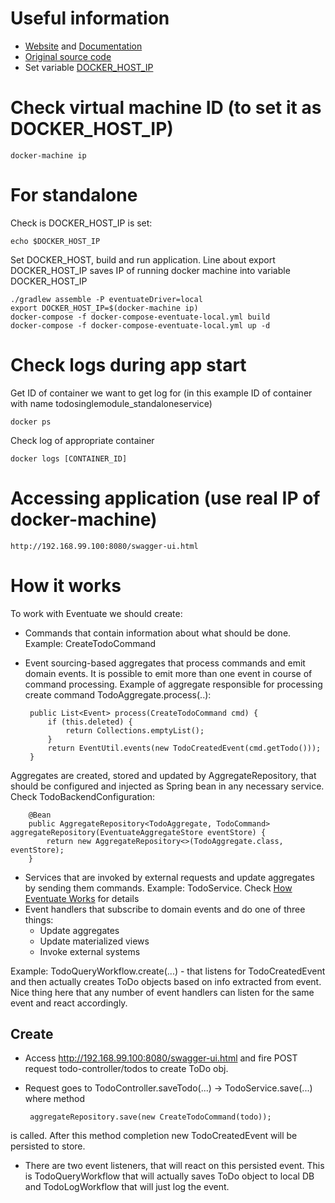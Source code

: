 # Useful information
* [Website](http://eventuate.io) and [Documentation](http://eventuate.io/whyeventdriven.html)
* [Original source code](https://github.com/eventuate-examples/eventuate-examples-java-spring-todo-list)
* Set variable [DOCKER_HOST_IP](http://eventuate.io/docs/usingdocker.html)

# Check virtual machine ID (to set it as DOCKER_HOST_IP)
    docker-machine ip

# For standalone
Check is DOCKER_HOST_IP is set:

    echo $DOCKER_HOST_IP

Set DOCKER_HOST, build and run application. Line about export DOCKER_HOST_IP saves IP of running docker machine
into variable DOCKER_HOST_IP

    ./gradlew assemble -P eventuateDriver=local
    export DOCKER_HOST_IP=$(docker-machine ip)
    docker-compose -f docker-compose-eventuate-local.yml build
    docker-compose -f docker-compose-eventuate-local.yml up -d

# Check logs during app start
Get ID of container we want to get log for (in this example ID of container with name todosinglemodule_standaloneservice)

    docker ps

Check log of appropriate container

    docker logs [CONTAINER_ID]


# Accessing application (use real IP of docker-machine)

    http://192.168.99.100:8080/swagger-ui.html

# How it works

To work with Eventuate we should create:
 * Commands that contain information about what should be done. Example: CreateTodoCommand

 * Event sourcing-based aggregates that process commands and emit domain events. It is possible
  to emit more than one event in course of command processing. Example of aggregate responsible
  for processing create command TodoAggregate.process(..):


        public List<Event> process(CreateTodoCommand cmd) {
            if (this.deleted) {
                return Collections.emptyList();
            }
            return EventUtil.events(new TodoCreatedEvent(cmd.getTodo()));
        }

  Aggregates are created, stored and updated by AggregateRepository, that should be configured and injected
  as Spring bean in any necessary service. Check TodoBackendConfiguration:


        @Bean
        public AggregateRepository<TodoAggregate, TodoCommand> aggregateRepository(EventuateAggregateStore eventStore) {
            return new AggregateRepository<>(TodoAggregate.class, eventStore);
        }
 * Services that are invoked by external requests and update aggregates by sending them commands. Example: TodoService.
Check [How Eventuate Works](http://eventuate.io/howeventuateworks.html) for details
 * Event handlers that subscribe to domain events and do one of three things:
    - Update aggregates
    - Update materialized views
    - Invoke external systems

 Example: TodoQueryWorkflow.create(...) - that listens for TodoCreatedEvent and then actually creates ToDo objects
  based on info extracted from event. Nice thing here that any number of event handlers can listen for the same
  event and react accordingly.



## Create
 * Access http://192.168.99.100:8080/swagger-ui.html and fire POST request todo-controller/todos to create ToDo obj.
 * Request goes to TodoController.saveTodo(...) -> TodoService.save(...) where method


        aggregateRepository.save(new CreateTodoCommand(todo));
 is called. After this method completion new TodoCreatedEvent will be persisted to store.
 * There are two event listeners, that will react on this persisted event. This is TodoQueryWorkflow that will
  actually saves ToDo object to local DB and TodoLogWorkflow that will just log the event.

